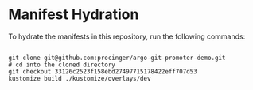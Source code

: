 
# Manifest Hydration

To hydrate the manifests in this repository, run the following commands:

```shell

git clone git@github.com:procinger/argo-git-promoter-demo.git
# cd into the cloned directory
git checkout 33126c2523f158ebd27497715178422eff707d53
kustomize build ./kustomize/overlays/dev
```